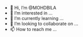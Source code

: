 - 👋 Hi, I’m @MOHDBILA
- 👀 I’m interested in ...
- 🌱 I’m currently learning ...
- 💞️ I’m looking to collaborate on ...
- 📫 How to reach me ...

<!---
MOHDBILA/MOHDBILA is a ✨ special ✨ repository because its `README.md` (this file) appears on your GitHub profile.
You can click the Preview link to take a look at your changes.
--->
